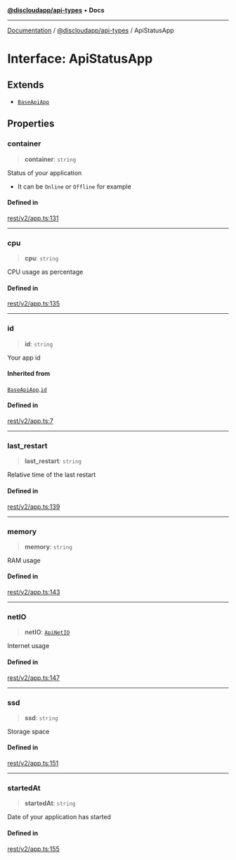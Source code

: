 [**@discloudapp/api-types**](../README.md) • **Docs**

***

[Documentation](../../../packages.md) / [@discloudapp/api-types](../README.md) / ApiStatusApp

# Interface: ApiStatusApp

## Extends

- [`BaseApiApp`](BaseApiApp.md)

## Properties

### container

> **container**: `string`

Status of your application
- It can be `Online` or `Offline` for example

#### Defined in

[rest/v2/app.ts:131](https://github.com/discloud/discloud.app/blob/e957c12968777c01a56e127121040f7eaaf9b803/packages/api-types/rest/v2/app.ts#L131)

***

### cpu

> **cpu**: `string`

CPU usage as percentage

#### Defined in

[rest/v2/app.ts:135](https://github.com/discloud/discloud.app/blob/e957c12968777c01a56e127121040f7eaaf9b803/packages/api-types/rest/v2/app.ts#L135)

***

### id

> **id**: `string`

Your app id

#### Inherited from

[`BaseApiApp`](BaseApiApp.md).[`id`](BaseApiApp.md#id)

#### Defined in

[rest/v2/app.ts:7](https://github.com/discloud/discloud.app/blob/e957c12968777c01a56e127121040f7eaaf9b803/packages/api-types/rest/v2/app.ts#L7)

***

### last\_restart

> **last\_restart**: `string`

Relative time of the last restart

#### Defined in

[rest/v2/app.ts:139](https://github.com/discloud/discloud.app/blob/e957c12968777c01a56e127121040f7eaaf9b803/packages/api-types/rest/v2/app.ts#L139)

***

### memory

> **memory**: `string`

RAM usage

#### Defined in

[rest/v2/app.ts:143](https://github.com/discloud/discloud.app/blob/e957c12968777c01a56e127121040f7eaaf9b803/packages/api-types/rest/v2/app.ts#L143)

***

### netIO

> **netIO**: [`ApiNetIO`](ApiNetIO.md)

Internet usage

#### Defined in

[rest/v2/app.ts:147](https://github.com/discloud/discloud.app/blob/e957c12968777c01a56e127121040f7eaaf9b803/packages/api-types/rest/v2/app.ts#L147)

***

### ssd

> **ssd**: `string`

Storage space

#### Defined in

[rest/v2/app.ts:151](https://github.com/discloud/discloud.app/blob/e957c12968777c01a56e127121040f7eaaf9b803/packages/api-types/rest/v2/app.ts#L151)

***

### startedAt

> **startedAt**: `string`

Date of your application has started

#### Defined in

[rest/v2/app.ts:155](https://github.com/discloud/discloud.app/blob/e957c12968777c01a56e127121040f7eaaf9b803/packages/api-types/rest/v2/app.ts#L155)
